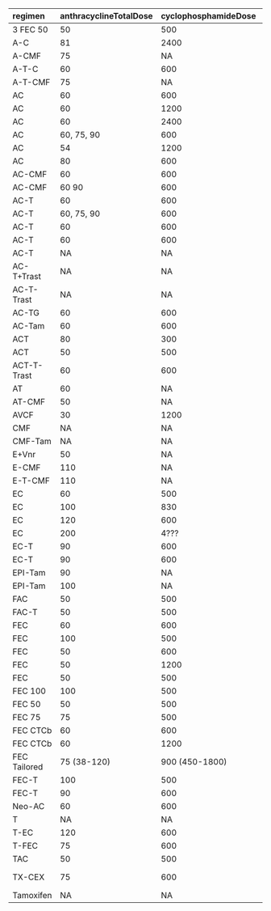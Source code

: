 |regimen      |anthracyclineTotalDose |cyclophosphamideDose |taxaneTotalDose |fluoroucilTotalDose        |  N|
|:------------|:----------------------|:--------------------|:---------------|:--------------------------|--:|
|3 FEC 50     |50                     |500                  |NA              |500                        |  1|
|A-C          |81                     |2400                 |NA              |NA                         |  1|
|A-CMF        |75                     |NA                   |NA              |NA                         |  1|
|A-T-C        |60                     |600                  |175             |NA                         |  2|
|A-T-CMF      |75                     |NA                   |100             |NA                         |  1|
|AC           |60                     |600                  |NA              |NA                         |  8|
|AC           |60                     |1200                 |NA              |NA                         |  3|
|AC           |60                     |2400                 |NA              |NA                         |  2|
|AC           |60, 75, 90             |600                  |NA              |NA                         |  1|
|AC           |54                     |1200                 |NA              |NA                         |  1|
|AC           |80                     |600                  |NA              |NA                         |  1|
|AC-CMF       |60                     |600                  |NA              |NA                         |  2|
|AC-CMF       |60 90                  |600                  |NA              |NA                         |  1|
|AC-T         |60                     |600                  |175             |NA                         |  4|
|AC-T         |60, 75, 90             |600                  |175             |NA                         |  1|
|AC-T         |60                     |600                  |225             |NA                         |  1|
|AC-T         |60                     |600                  |100             |NA                         |  1|
|AC-T         |NA                     |NA                   |NA              |NA                         |  1|
|AC-T+Trast   |NA                     |NA                   |NA              |NA                         |  1|
|AC-T-Trast   |NA                     |NA                   |NA              |NA                         |  1|
|AC-TG        |60                     |600                  |175             |NA                         |  1|
|AC-Tam       |60                     |600                  |NA              |NA                         |  1|
|ACT          |80                     |300                  |200             |NA                         |  1|
|ACT          |50                     |500                  |75              |NA                         |  1|
|ACT-T-Trast  |60                     |600                  |175             |NA                         |  1|
|AT           |60                     |NA                   |60              |NA                         |  1|
|AT-CMF       |50                     |NA                   |75              |NA                         |  1|
|AVCF         |30                     |1200                 |NA              |1600                       |  1|
|CMF          |NA                     |NA                   |NA              |NA                         |  7|
|CMF-Tam      |NA                     |NA                   |NA              |NA                         |  1|
|E+Vnr        |50                     |NA                   |NA              |NA                         |  1|
|E-CMF        |110                    |NA                   |NA              |NA                         |  1|
|E-T-CMF      |110                    |NA                   |250             |NA                         |  1|
|EC           |60                     |500                  |NA              |NA                         |  1|
|EC           |100                    |830                  |NA              |NA                         |  1|
|EC           |120                    |600                  |NA              |NA                         |  1|
|EC           |200                    |4???                 |NA              |NA                         |  1|
|EC-T         |90                     |600                  |175             |NA                         |  2|
|EC-T         |90                     |600                  |100             |NA                         |  1|
|EPI-Tam      |90                     |NA                   |NA              |NA                         |  1|
|EPI-Tam      |100                    |NA                   |NA              |NA                         |  1|
|FAC          |50                     |500                  |NA              |500                        |  3|
|FAC-T        |50                     |500                  |100             |500                        |  1|
|FEC          |60                     |600                  |NA              |600                        |  2|
|FEC          |100                    |500                  |NA              |500                        |  3|
|FEC          |50                     |600                  |NA              |600                        |  1|
|FEC          |50                     |1200                 |NA              |1200                       |  1|
|FEC          |50                     |500                  |NA              |500                        |  1|
|FEC 100      |100                    |500                  |NA              |500                        |  1|
|FEC 50       |50                     |500                  |NA              |500                        |  2|
|FEC 75       |75                     |500                  |NA              |500                        |  1|
|FEC CTCb     |60                     |600                  |NA              |NA                         |  1|
|FEC CTCb     |60                     |1200                 |NA              |NA                         |  1|
|FEC Tailored |75 (38-120)            |900 (450-1800)       |NA              |600 (300-600)              |  1|
|FEC-T        |100                    |500                  |100             |500                        |  1|
|FEC-T        |90                     |600                  |175             |600                        |  2|
|Neo-AC       |60                     |600                  |NA              |NA                         |  1|
|T            |NA                     |NA                   |80              |NA                         |  2|
|T-EC         |120                    |600                  |100             |NA                         |  1|
|T-FEC        |75                     |600                  |80              |600                        |  1|
|TAC          |50                     |500                  |75              |NA                         |  3|
|TX-CEX       |75                     |600                  |60              |Include capecitabine here? |  1|
|Tamoxifen    |NA                     |NA                   |NA              |NA                         |  3|
